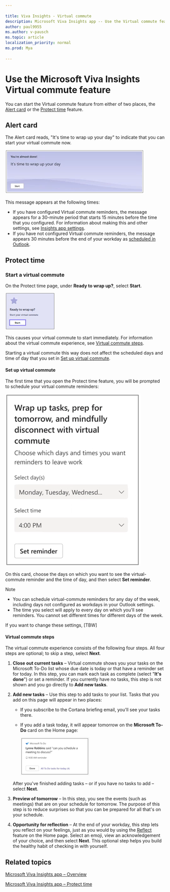 ```yaml
---

title: Viva Insights - Virtual commute 
description: Microsoft Viva Insights app -- Use the Virtual commute feature
author: paul9955
ms.author: v-pausch
ms.topic: article
localization_priority: normal 
ms.prod: Mya

---
```


# Use the Microsoft Viva Insights Virtual commute feature 

You can start the Virtual commute feature from either of two places, the [Alert card](#alert-card) or the [Protect time](#protect-time) feature. 

## Alert card

The Alert card reads, "It's time to wrap up your day" to indicate that you can start your virtual commute now. 

![Home (morning)](images/virtual-commute.png)

This message appears at the following times:

 * If you have configured Virtual commute reminders, the message appears for a 30-minute period that starts 15 minutes before the time that you configured. For information about making this and other settings, see [Insights app settings](teams-app-settings.md). 
 * If you have not configured Virtual commute reminders, the message appears 30 minutes before the end of your workday as [scheduled in Outlook](https://outlook.office.com/calendar/options/calendar/view/appearance). 

## Protect time

### Start a virtual commute

On the Protect time page, under **Ready to wrap up?**, select **Start**.

![Book focus time](Images/start-virt-commute.png)  

This causes your virtual commute to start immediately. For information about the virtual commute experience, see [Virtual commute steps](#virtual-commute-steps).

Starting a virtual commute this way does not affect the scheduled days and time of day that you set in [Set up virtual commute](#set-up-virtual-commute).

#### Set up virtual commute

The first time that you open the Protect time feature, you will be prompted to schedule your virtual commute reminders:

![Schedule virtual commute](Images/sched-virtual-commute-70.png)  

On this card, choose the days on which you want to see the virtual-commute reminder and the time of day, and then select **Set reminder**. 

> [!Note] 
><ul>
><li>You can schedule virtual-commute reminders for any day of the week, including days not configured as workdays in your Outlook settings.</li>
><li>The time you select will apply to every day on which you'll see reminders. You cannot set different times for different days of the week.</li>
></ul> 

If you want to change these settings, [TBW]

#### Virtual commute steps

The virtual commute experience consists of the following four steps. All four steps are optional; to skip a step, select **Next**. 

1. **Close out current tasks** &ndash; Virtual commute shows you your tasks on the Microsoft To-Do list whose due date is today or that have a reminder set for today. In this step, you can mark each task as complete (select "**It's done**") or set a reminder. If you currently have no tasks, this step is not shown and you go directly to **Add new tasks**.

2. **Add new tasks** &ndash; Use this step to add tasks to your list. Tasks that you add on this page will appear in two places: 

   * If you subscribe to the Cortana briefing email, you'll see your tasks there. 

   * If you add a task today, it will appear tomorrow on the **Microsoft To-Do** card on the Home page:

     ![Home page to-do card](Images/home-to-do.png)  

    After you've finished adding tasks &ndash; or if you have no tasks to add &ndash; select **Next**. 

3. **Preview of tomorrow** &ndash; In this step, you see the events (such as meetings) that are on your schedule for tomorrow. The purpose of this step is to reduce surprises so that you can be prepared for all that's on your schedule. 

4. **Opportunity for reflection** &ndash; At the end of your workday, this step lets you reflect on your feelings, just as you would by using the [Reflect](viva-insights-reflect.md) feature on the Home page. Select an emoji, view an acknowledgement of your choice, and then select **Next**. This optional step helps you build the healthy habit of checking in with yourself.  

<!-- NOTE FOR WAVE 3: HEADSPACE, A 3RD-PARTY MEDITATION APP, WILL APPEAR HERE WHEN IT'S AVAILABLE. WE'LL NEED TO ENABLE SOUND FOR IT FIRST. THIS FEATURE BELONGS TO PETER B. [30:00] -->

## Related topics

[Microsoft Viva Insights app &ndash; Overview](teams-app.md)

[Microsoft Viva Insights app &ndash; Protect time](viva-insights-protect-time.md) 
 